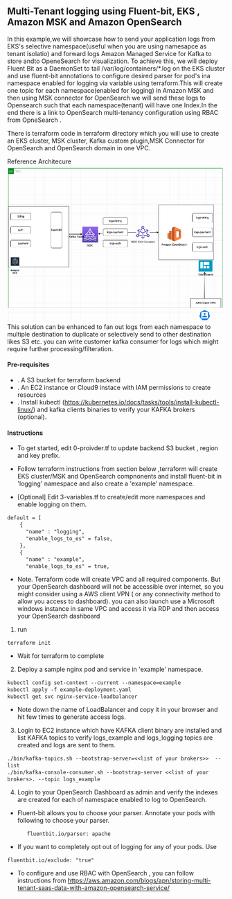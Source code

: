 ## Multi-Tenant logging using Fluent-bit, EKS , Amazon MSK and  Amazon OpenSearch

In this example,we will showcase how to send your application logs from EKS's selective namespace(useful when you are using namesapce as tenant isolatio) and forward logs Amazon Managed Service for Kafka to store andto OpeneSearch for visualization. To achieve this, we will deploy Fluent Bit as a DaemonSet to tail /var/log/containers/*.log on the EKS cluster and use fluent-bit annotations to configure desired parser for pod's ina namespace enabled for logging via variable using terraform.This will create one topic for each namespace(enabled for logging) in Amazon MSK and then using MSK connector for OpenSearch we will send these logs to Opensearch such that each namespace(tenant) will have one Index.In the end there is a link to OpenSearch multi-tenancy configuration using RBAC from OpneSearch .

There is terraform code in terraform directory which you will use to create an EKS cluster, MSK cluster, Kafka custom plugin,MSK Connector for OpenSearch  and OpenSearch domain in one VPC.

Reference Architecure ![Architecture](Ref-Architecture.png?raw=true "Title")
This solution can be enhanced to fan out logs from each namespace to multiple destination to duplicate or selectively send to other destination likes S3 etc. you can write customer kafka consumer for logs which might require further processing/filteration.

#### Pre-requisites

* . A S3 bucket for terraform backend
* . An EC2 instance or Cloud9 instace with IAM permissions to create resources
* . Install kubectl (https://kubernetes.io/docs/tasks/tools/install-kubectl-linux/) and  kafka clients binaries to verify your KAFKA brokers (optional).

#### Instructions

* To get started, edit 0-proivder.tf to update backend S3 bucket , region and key prefix.

* Follow terraform instructions from section below ,terraform will create EKS cluster/MSK and OpenSearch compnonents and install fluent-bit in 'logging' namespace and also create a 'example' namespace.

* [Optional] Edit 3-variables.tf to create/edit more namespaces and enable logging on them.
```
default = [
    {
      "name" : "logging",
      "enable_logs_to_es" = false,
    },
    {
      "name" : "example",
      "enable_logs_to_es" = true,
```
* Note. Terraform code will create VPC and all required components. But your OpenSearch dashboard will not be accessible over internet, so you might consider using a AWS client VPN ( or any connectivity method to allow you access to dashboard). you can also launch use a Microsoft windows instance in same VPC and access it via RDP and then access your OpenSearch dashboard 

1. run 
```
terraform init

```


* Wait for terraform to complete 
2. Deploy a sample nginx pod and service  in 'example' namespace.
```
kubectl config set-context --current --namespace=example
kubectl apply -f example-deployment.yaml
kubectl get svc nginx-service-loadbalancer

```
* Note down the name of LoadBalancer and copy it in your browser and hit few times to generate access logs.

3. Login to EC2 instance which have KAFKA client binary are installed and   list KAFKA topics to verify logs_example and logs_logging topics are created and logs are sent to them.
 
```
./bin/kafka-topics.sh --bootstrap-server=<<list of your brokers>>  --list
./bin/kafka-console-consumer.sh --bootstrap-server <<list of your brokers>. --topic logs_example    

```
4. Login to your OpenSearch Dashboard as admin and verify the indexes are created for each of namespace enabled to log to OpenSearch. 


* Fluent-bit allows you to choose your parser. Annotate your pods with following to choose your parser.
   ```
      fluentbit.io/parser: apache
   ```
* If you want to completely opt out of logging for any of your pods. Use

```
fluentbit.io/exclude: "true"

```
* To configure and use RBAC with OpenSearch , you can follow instructions from https://aws.amazon.com/blogs/apn/storing-multi-tenant-saas-data-with-amazon-opensearch-service/



